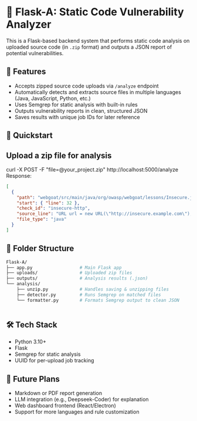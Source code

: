 # 🔐 Flask-A: Static Code Vulnerability Analyzer

This is a Flask-based backend system that performs static code analysis on uploaded source code (in `.zip` format) and outputs a JSON report of potential vulnerabilities.

## 📌 Features

- Accepts zipped source code uploads via `/analyze` endpoint
- Automatically detects and extracts source files in multiple languages (Java, JavaScript, Python, etc.)
- Uses Semgrep for static analysis with built-in rules
- Outputs vulnerability reports in clean, structured JSON
- Saves results with unique job IDs for later reference

## 🚀 Quickstart


## Upload a zip file for analysis
curl -X POST -F "file=@your_project.zip" http://localhost:5000/analyze
Response:

```json
[
  {
    "path": "webgoat/src/main/java/org/owasp/webgoat/lessons/Insecure.java",
    "start": { "line": 32 },
    "check_id": "insecure-http",
    "source_line": "URL url = new URL(\"http://insecure.example.com\");",
    "file_type": "java"
  }
]
```

## 📁 Folder Structure
```bash
Flask-A/
├── app.py                  # Main Flask app
├── uploads/                # Uploaded zip files
├── outputs/                # Analysis results (.json)
└── analysis/
    ├── unzip.py            # Handles saving & unzipping files
    ├── detector.py         # Runs Semgrep on matched files
    └── formatter.py        # Formats Semgrep output to clean JSON
                  
```
## 🛠 Tech Stack
- Python 3.10+
- Flask
- Semgrep for static analysis
- UUID for per-upload job tracking

## 🧠 Future Plans
- Markdown or PDF report generation
- LLM integration (e.g., Deepseek-Coder) for explanation
- Web dashboard frontend (React/Electron)
- Support for more languages and rule customization
